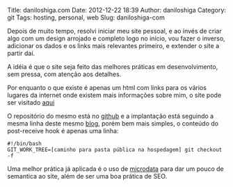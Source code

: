 Title: daniloshiga.com
Date: 2012-12-22 18:39
Author: daniloshiga
Category: git
Tags: hosting, personal, web
Slug: daniloshiga-com

Depois de muito tempo, resolvi iniciar meu site pessoal, e ao invés de
criar algo com um design arrojado e completo logo no início, vou fazer o
inverso, adicionar os dados e os links mais relevantes primeiro, e
extender o site a partir daí.

A idéia é que o site seja feito das melhores práticas em
desenvolvimento, sem pressa, com atenção aos detalhes.

Por enquanto o que existe é apenas um html com links para os vários
lugares da internet onde existem mais informações sobre mim, o site pode
ser visitado [aqui][]

O repositório do mesmo está no [github][] e a implantação está seguindo
a mesma linha deste mesmo [blog][], porém bem mais simples, o conteúdo
do post-receive hook é apenas uma linha:

    #!/bin/bash 
    GIT_WORK_TREE=[caminho para pasta pública na hospedagem] git checkout -f 

Uma melhor prática já aplicada é o uso de [microdata][] para dar um
pouco de semantica ao site, além de ser uma boa prática de SEO.

  [aqui]: http://daniloshiga.com
  [github]: https://github.com/daneoshiga/daniloshiga.com
  [blog]: http://blog.daniloshiga.com/2012/04/11/desenvolvimento-e-implantacao-do-wordpress-usando-git/
  [microdata]: http://support.google.com/webmasters/bin/answer.py?hl=en&answer=176035
